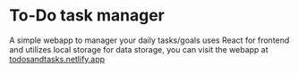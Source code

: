 # To-Do task manager
A simple webapp to manager your daily tasks/goals uses React for frontend and utilizes local storage for data storage, you can visit the webapp at <a href="todosandtasks.netlify.app">todosandtasks.netlify.app</a>